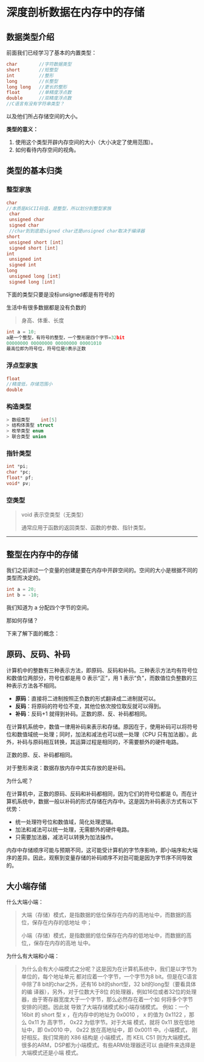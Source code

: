 # 深度剖析数据在内存中的存储

## 数据类型介绍

前面我们已经学习了基本的内置类型：

```c
char        //字符数据类型
short       //短整型
int         //整形
long        //长整型
long long   //更长的整形
float       //单精度浮点数
double      //双精度浮点数
//C语言有没有字符串类型？
```

以及他们所占存储空间的大小。 

**类型的意义：**

1. 使用这个类型开辟内存空间的大小（大小决定了使用范围）。 
2.  如何看待内存空间的视角。

## 类型的基本归类

### 整型家族

```c
char
//本质是ASCII码值，是整型，所以划分到整型家族
 char
 unsigned char
 signed char
 //char到到底是signed char还是unsigned char取决于编译器
short
 unsigned short [int]
 signed short [int]
int
 unsigned int
 signed int
long
 unsigned long [int]
 signed long [int]
```

下面的类型只要是没标unsigned都是有符号的

生活中有很多数据都是没有负数的

>  身高、体重、长度

```c
int a = 10;
a是一个整型，有符号的整型，一个整形是四个字节=32bit
00000000 00000000 00000000 00001010
最高位即为符号位，符号位是0表示正数
```

### 浮点型家族

```c
float
//精度低，存储范围小
double
```

### 构造类型

```c
> 数组类型    int[5]
> 结构体类型 struct
> 枚举类型 enum
> 联合类型 union
```

### 指针类型

```c
int *pi;
char *pc;
float* pf;
void* pv;
```

### 空类型

> void 表示空类型（无类型） 
>
> 通常应用于函数的返回类型、函数的参数、指针类型。

---

## 整型在内存中的存储

我们之前讲过一个变量的创建是要在内存中开辟空间的。空间的大小是根据不同的类型而决定的。

```c
int a = 20;
int b = -10;
```

我们知道为 a 分配四个字节的空间。

 那如何存储？

 下来了解下面的概念：

## 原码、反码、补码

计算机中的整数有三种表示方法，即原码、反码和补码。三种表示方法均有符号位和数值位两部分，符号位都是用 0 表示“正”，用 1 表示“负”，而数值位负整数的三种表示方法各不相同。

- **原码**：直接将二进制按照正负数的形式翻译成二进制就可以。
- **反码**：将原码的符号位不变，其他位依次按位取反就可以得到。
- **补码**：反码+1 就得到补码。正数的原、反、补码都相同。

在计算机系统中，数值一律用补码来表示和存储。原因在于，使用补码可以将符号位和数值域统一处理；同时，加法和减法也可以统一处理（CPU 只有加法器）。此外，补码与原码相互转换，其运算过程是相同的，不需要额外的硬件电路。

正数的原、反、补码都相同。 

对于整形来说：数据存放内存中其实存放的是补码。 

为什么呢？

在计算机中，正数的原码、反码和补码都相同，因为它们的符号位都是 0。而在计算机系统中，数据一般以补码的形式存储在内存中。这是因为补码表示方式有以下优势：
- 统一处理符号位和数值域，简化处理逻辑。
- 加法和减法可以统一处理，无需额外的硬件电路。
- 只需要加法器，减法可以转换为加法操作。

内存中存储顺序可能与预期不同，这可能受计算机的字节序影响，即小端序和大端序的差异。因此，观察到变量存储的补码顺序不对劲可能是因为字节序不同导致的。

## 大小端存储

什么大端小端：

> 大端（存储）模式，是指数据的低位保存在内存的高地址中，而数据的高位，保存在内存的低地址 中；
>
>  小端（存储）模式，是指数据的低位保存在内存的低地址中，而数据的高位,，保存在内存的高地 址中。

为什么有大端和小端：

> 为什么会有大小端模式之分呢？这是因为在计算机系统中，我们是以字节为单位的，每个地址单元 都对应着一个字节，一个字节为8 bit。但是在C语言中除了8 bit的char之外，还有16 bit的short型，32 bit的long型（要看具体的编 译器），另外，对于位数大于8位 的处理器，例如16位或者32位的处理器，由于寄存器宽度大于一个字节，那么必然存在着一个如 何将多个字节安排的问题。因此就 导致了大端存储模式和小端存储模式。 例如：一个 16bit 的 short 型 x ，在内存中的地址为 0x0010 ， x 的值为 0x1122 ，那么 0x11 为 高字节， 0x22 为低字节。对于大端 模式，就将 0x11 放在低地址中，即 0x0010 中， 0x22 放在高地址中，即 0x0011 中。小端模式， 刚好相反。我们常用的 X86 结构是 小端模式，而 KEIL C51 则为大端模式。很多的ARM，DSP都为小端模式。有些ARM处理器还可以 由硬件来选择是大端模式还是小端 模式。
